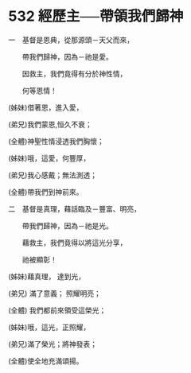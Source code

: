 # 532 經歷主──帶領我們歸神

一　基督是恩典，從那源頭－天父而來，

　　帶我們歸神，因為－祂是愛。

　　因救主，我們竟得有分於神性情，

　　何等恩情！

(姊妹)借著恩，進入愛，　

(弟兄)我們蒙恩,恒久不衰；

(全體)神聖性情浸透我們胸懷；

(姊妹)哦，這愛，何豐厚，

(弟兄)我心感戴；無法測透；

(全體)帶我們到神前來。

二　基督是真理，藉話臨及－豐富、明亮，

　　帶我們歸神，因為－祂是光。

　　藉救主，我們竟得以將這光分享，

　　祂被顯彰！

(姊妹)藉真理， 達到光，　　

(弟兄) 滿了意義； 照耀明亮；

(全體) 我們都前來領受這榮光；

(姊妹)哦，這光，正照耀，

(弟兄)滿了榮光；將神發表；

(全體)使全地充滿頌揚。

